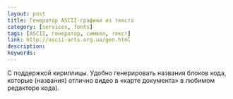 ```yaml
---
layout: post
title: Генератор ASCII-графики из текста
category: [services, fonts]
tags: [ASCII, генератор, символ, текст]
link: http://ascii-arts.org.ua/gen.html
description:
keywords:
---
```


<p>С поддержкой кириллицы. Удобно генерировать названия блоков кода, которые (названия) отлично видео в «карте документа» в любимом редакторе кода).</p>
